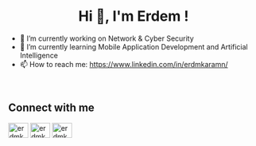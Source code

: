 <h1 align="center">Hi 👋, I'm Erdem !</h1>



- 🔭 I’m currently working on Network & Cyber Security
- 🌱 I’m currently learning Mobile Application Development and Artificial Intelligence
- 📫 How to reach me: https://www.linkedin.com/in/erdmkaramn/


<br>
<h2 align="left">Connect with me</h2>
<p align="left">
<a href="https://twitter.com/erdmkaramn" target="blank"><img align="center" src="https://raw.githubusercontent.com/rahuldkjain/github-profile-readme-generator/master/src/images/icons/Social/twitter.svg" alt="erdmkaramn" height="30" width="40" /></a>
<a href="https://linkedin.com/in/erdmkaramn" target="blank"><img align="center" src="https://raw.githubusercontent.com/rahuldkjain/github-profile-readme-generator/master/src/images/icons/Social/linked-in-alt.svg" alt="erdmkaramn" height="30" width="40" /></a>
<a href="https://instagram.com/erdmkaramn" target="blank"><img align="center" src="https://raw.githubusercontent.com/rahuldkjain/github-profile-readme-generator/master/src/images/icons/Social/instagram.svg" alt="erdmkaramn" height="30" width="40" /></a>
</p>
